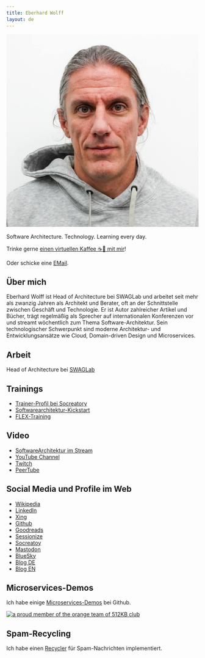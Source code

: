 ```yaml
---
title: Eberhard Wolff
layout: de
---
```


<center>
<img
	src="images/EberhardWolff.jpg"
	alt="Porträt von Eberhard Wolff"/>
</center>

Software Architecture. Technology. Learning every day.

Trinke gerne [einen virtuellen Kaffee ☕👋 mit mir](https://calendly.com/eberhard-wolff-swaglab/)!

<script>
function decryptEmail(encoded) {
  var address = atob(encoded);
  window.location.href = "mailto:" + address;
}
</script>
 
Oder schicke eine
<a href="javascript:decryptEmail('ZWJlcmhhcmQud29sZmZAc3dhZ2xhYi5yb2Nrcw==');">EMail</a>.

## Über mich

Eberhard Wolff ist Head of Architecture bei SWAGLab und arbeitet seit
mehr als zwanzig Jahren als Architekt und Berater, oft an der
Schnittstelle zwischen Geschäft und Technologie. Er ist Autor
zahlreicher Artikel und Bücher, trägt regelmäßig als Sprecher auf
internationalen Konferenzen vor und streamt wöchentlich zum Thema
Software-Architektur. Sein technologischer Schwerpunkt sind moderne
Architektur- und Entwicklungsansätze wie Cloud, Domain-driven Design
und Microservices.


## Arbeit

Head of Architecture bei [SWAGLab](https://swaglab.rocks/)

## Trainings

* [Trainer-Profil bei
  Socreatory](https://www.socreatory.com/de/trainers/eberhard-wolff)
* [Softwarearchitektur-Kickstart](https://www.socreatory.com/de/trainings/arch-kickstart)
* [FLEX-Training](https://www.socreatory.com/de/trainings/flex)

## Video

* [SoftwareArchitektur im Stream](https://software-architektur.tv)
* [YouTube
  Channel](https://youtube.com/@EberhardWolff)
* [Twitch](https://www.twitch.tv/ebrwolff)
* [PeerTube](https://tube.tchncs.de/a/eberhard_wolff/video-channels)

## Social Media und Profile im Web

  * [Wikipedia](https://de.wikipedia.org/wiki/Eberhard_Wolff_(Software-Architekt))
  * [LinkedIn](https://www.linkedin.com/in/eberhardwolff/)
  * [Xing](https://www.xing.com/profile/Eberhard_Wolff)
  * [Github](https://github.com/ewolff)
  * [Goodreads](https://goodreads.com/author/show/111923.Eberhard_Wolff)
  * [Sessionize](https://sessionize.com/EberhardWolff/)
  * [Socreatoy](https://www.socreatory.com/de/trainers/eberhard-wolff)
  * <a rel="me" href="https://mastodon.social/@ewolff">Mastodon</a>
  * [BlueSky](https://bsky.app/profile/ewolff.com)
  * [Blog DE](http://www.heise.de/developer/Continuous-Architecture-2687847.html)
  * [Blog EN](/blog.html)

## Microservices-Demos

Ich habe einige [Microservices-Demos](microservices-demos-de.html) bei Github.

<a href="https://512kb.club"><img src="https://512kb.club/assets/images/orange-team.svg"
alt="a proud member of the orange team of 512KB club" /></a>

## Spam-Recycling

Ich habe einen [Recycler](./recycler-de) für Spam-Nachrichten implementiert.
